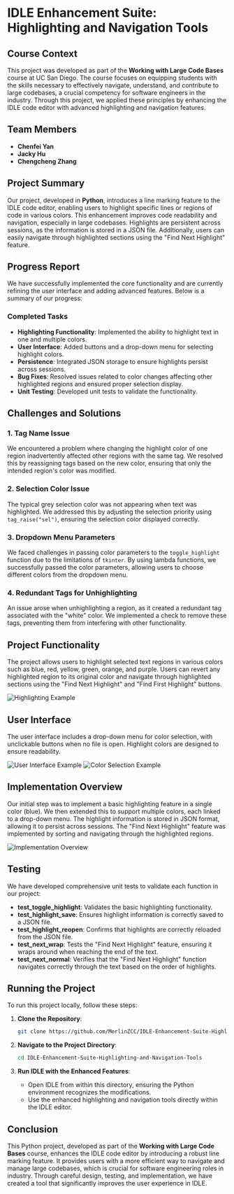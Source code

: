 # IDLE Enhancement Suite: Highlighting and Navigation Tools

## Course Context
This project was developed as part of the **Working with Large Code Bases** course at UC San Diego. The course focuses on equipping students with the skills necessary to effectively navigate, understand, and contribute to large codebases, a crucial competency for software engineers in the industry. Through this project, we applied these principles by enhancing the IDLE code editor with advanced highlighting and navigation features.

## Team Members
- **Chenfei Yan**  
- **Jacky Hu**  
- **Chengcheng Zhang**  

## Project Summary
Our project, developed in **Python**, introduces a line marking feature to the IDLE code editor, enabling users to highlight specific lines or regions of code in various colors. This enhancement improves code readability and navigation, especially in large codebases. Highlights are persistent across sessions, as the information is stored in a JSON file. Additionally, users can easily navigate through highlighted sections using the "Find Next Highlight" feature.

## Progress Report
We have successfully implemented the core functionality and are currently refining the user interface and adding advanced features. Below is a summary of our progress:

### Completed Tasks
- **Highlighting Functionality**: Implemented the ability to highlight text in one and multiple colors.
- **User Interface**: Added buttons and a drop-down menu for selecting highlight colors.
- **Persistence**: Integrated JSON storage to ensure highlights persist across sessions.
- **Bug Fixes**: Resolved issues related to color changes affecting other highlighted regions and ensured proper selection display.
- **Unit Testing**: Developed unit tests to validate the functionality.

## Challenges and Solutions

### 1. Tag Name Issue
We encountered a problem where changing the highlight color of one region inadvertently affected other regions with the same tag. We resolved this by reassigning tags based on the new color, ensuring that only the intended region's color was modified.

### 2. Selection Color Issue
The typical grey selection color was not appearing when text was highlighted. We addressed this by adjusting the selection priority using `tag_raise("sel")`, ensuring the selection color displayed correctly.

### 3. Dropdown Menu Parameters
We faced challenges in passing color parameters to the `toggle_highlight` function due to the limitations of `tkinter`. By using lambda functions, we successfully passed the color parameters, allowing users to choose different colors from the dropdown menu.

### 4. Redundant Tags for Unhighlighting
An issue arose when unhighlighting a region, as it created a redundant tag associated with the "white" color. We implemented a check to remove these tags, preventing them from interfering with other functionality.

## Project Functionality
The project allows users to highlight selected text regions in various colors such as blue, red, yellow, green, orange, and purple. Users can revert any highlighted region to its original color and navigate through highlighted sections using the "Find Next Highlight" and "Find First Highlight" buttons.

![Highlighting Example](https://github.com/cse190largecodebases/group-project-idlemasters/assets/77074167/ec2631f6-f541-4466-a80d-00b06a8a10b4)

## User Interface
The user interface includes a drop-down menu for color selection, with unclickable buttons when no file is open. Highlight colors are designed to ensure readability.

![User Interface Example](https://github.com/cse190largecodebases/group-project-idlemasters/assets/77074167/3e0dedbf-fc1a-4fd3-99c1-58c38fe59ca5)
![Color Selection Example](https://github.com/cse190largecodebases/group-project-idlemasters/assets/77074167/20a58eb8-d490-4a69-8cfa-fa7314fb3a3e)

## Implementation Overview
Our initial step was to implement a basic highlighting feature in a single color (blue). We then extended this to support multiple colors, each linked to a drop-down menu. The highlight information is stored in JSON format, allowing it to persist across sessions. The "Find Next Highlight" feature was implemented by sorting and navigating through the highlighted regions.

![Implementation Overview](https://github.com/cse190largecodebases/group-project-idlemasters/assets/114633485/6681a534-5e1a-4d88-bb1d-909193fa8db3)

## Testing
We have developed comprehensive unit tests to validate each function in our project:

- **test_toggle_highlight**: Validates the basic highlighting functionality.
- **test_highlight_save**: Ensures highlight information is correctly saved to a JSON file.
- **test_highlight_reopen**: Confirms that highlights are correctly reloaded from the JSON file.
- **test_next_wrap**: Tests the "Find Next Highlight" feature, ensuring it wraps around when reaching the end of the text.
- **test_next_normal**: Verifies that the "Find Next Highlight" function navigates correctly through the text based on the order of highlights.

## Running the Project
To run this project locally, follow these steps:

1. **Clone the Repository**:
   ```bash
   git clone https://github.com/MerlinZCC/IDLE-Enhancement-Suite-Highlighting-and-Navigation-Tools.git
   ```
   
2. **Navigate to the Project Directory**:
   ```bash
   cd IDLE-Enhancement-Suite-Highlighting-and-Navigation-Tools
   ```

3. **Run IDLE with the Enhanced Features**:
   - Open IDLE from within this directory, ensuring the Python environment recognizes the modifications.
   - Use the enhanced highlighting and navigation tools directly within the IDLE editor.

## Conclusion
This Python project, developed as part of the **Working with Large Code Bases** course, enhances the IDLE code editor by introducing a robust line marking feature. It provides users with a more efficient way to navigate and manage large codebases, which is crucial for software engineering roles in industry. Through careful design, testing, and implementation, we have created a tool that significantly improves the user experience in IDLE.

